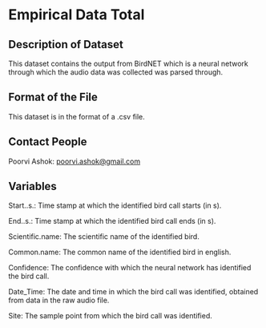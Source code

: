# Empirical Data Total

## Description of Dataset 
This dataset contains the output from BirdNET which is a neural network through which the audio data was collected was parsed through. 

## Format of the File 
This dataset is in the format of a .csv file. 

## Contact People
Poorvi Ashok: poorvi.ashok@gmail.com

## Variables 
Start..s.: Time stamp at which the identified bird call starts (in s).

End..s.: Time stamp at which the identified bird call ends (in s). 

Scientific.name: The scientific name of the identified bird.

Common.name: The common name of the identified bird in english. 

Confidence: The confidence with which the neural network has identified the bird call. 

Date_Time: The date and time in which the bird call was identified, obtained from data in the raw audio file. 

Site: The sample point from which the bird call was identified. 
